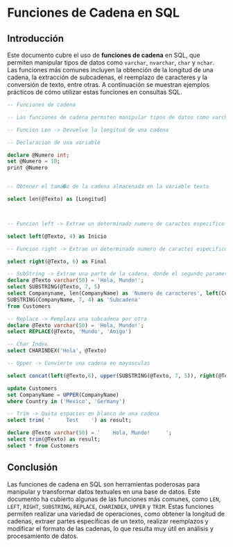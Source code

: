 # Funciones de Cadena en SQL

## Introducción
Este documento cubre el uso de **funciones de cadena** en SQL, que permiten manipular tipos de datos como `varchar`, `nvarchar`, `char` y `nchar`. Las funciones más comunes incluyen la obtención de la longitud de una cadena, la extracción de subcadenas, el reemplazo de caracteres y la conversión de texto, entre otras. A continuación se muestran ejemplos prácticos de cómo utilizar estas funciones en consultas SQL.

```sql
-- Funciones de cadena

-- Las funciones de cadena permiten manipular tipos de datos como varchar, nvarchar, char, nchar

-- Funcion Len -> Devuelve la longitud de una cadena

-- Declaracion de una variable

declare @Numero int;
set @Numero = 10;
print @Numero


-- Obtener el tama�o de la cadena almacenada en la variable texto

select len(@Texto) as [Longitud]



-- Funcion left -> Extrae un determinado numero de caractes especifico desde el inicio de la cadena

select left(@Texto, 4) as Inicio

-- Funcion right -> Extrae un determinado numero de caractes especifico desde el final de la cadena

select right(@Texto, 6) as Final

-- SubString -> Extrae una parte de la cadena, donde el segundo parametro es la posicion inicial y el tercer parametro el recorrido
declare @Texto varchar(50) = 'Hola, Mundo!';
select SUBSTRING(@Texto, 7, 5)
select Companyname, len(CompanyName) as 'Numero de caracteres', left(CompanyName, 4) as Inicio, RIGHT(CompanyName, 6) as Final,
SUBSTRING(CompanyName, 7, 4) as 'Subcadena'
from Customers

-- Replace -> Remplaza una subcadena por otra
declare @Texto varchar(50) = 'Hola, Mundo!';
select REPLACE(@Texto, 'Mundo', 'Amigo')

-- Char Index
select CHARINDEX('Hola', @Texto)

-- Upper -> Convierte una cadena en mayusculas

select concat(left(@Texto,6), upper(SUBSTRING(@Texto, 7, 5)), right(@Texto, 1)) as 'Texto Nuevo'

update Customers
set CompanyName = UPPER(CompanyName)
where Country in ('Mexico', 'Germany')

-- Trim -> Quita espacios en blanco de una cadena
select trim( '     Test    ') as result;

declare @Texto varchar(50) = '    Hola, Mundo!     ';
select trim(@Texto) as result;
select * from Customers
```

## Conclusión
Las funciones de cadena en SQL son herramientas poderosas para manipular y transformar datos textuales en una base de datos. Este documento ha cubierto algunas de las funciones más comunes, como `LEN`, `LEFT`, `RIGHT`, `SUBSTRING`, `REPLACE`, `CHARINDEX`, `UPPER` y `TRIM`. Estas funciones permiten realizar una variedad de operaciones, como obtener la longitud de cadenas, extraer partes específicas de un texto, realizar reemplazos y modificar el formato de las cadenas, lo que resulta muy útil en análisis y procesamiento de datos.